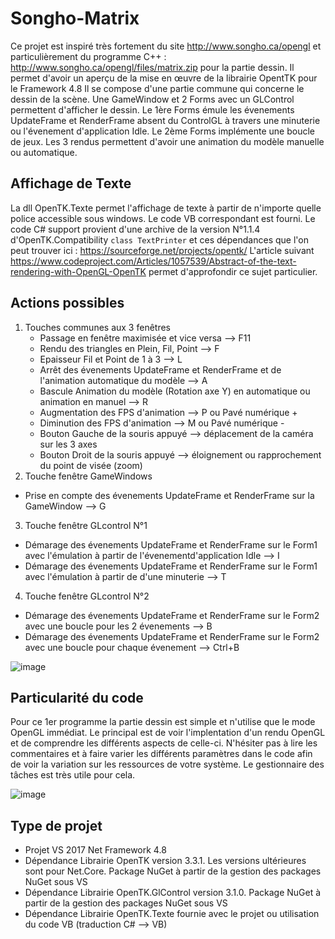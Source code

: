 # Songho-Matrix
Ce projet est inspiré très fortement du site http://www.songho.ca/opengl et particulièrement du programme C++ : http://www.songho.ca/opengl/files/matrix.zip pour la partie dessin. 
Il permet d'avoir un aperçu de la mise en œuvre de la librairie OpentTK pour le Framework 4.8
Il se compose d'une partie commune qui concerne le dessin de la scène. Une GameWindow et 2 Forms avec un GLControl permettent d'afficher le dessin.
Le 1ère Forms émule les évenements UpdateFrame et RenderFrame absent du ControlGL à travers une minuterie ou l'évenement d'application Idle.
Le 2ème Forms implémente une boucle de jeux.
Les 3 rendus permettent d'avoir une animation du modèle manuelle ou automatique.

## Affichage de Texte
La dll OpenTK.Texte permet l'affichage de texte à partir de n'importe quelle police accessible sous windows. Le code VB correspondant est fourni. 
Le code C# support provient d'une archive de la version N°1.1.4 d'OpenTK.Compatibility `class TextPrinter` et ces dépendances que l'on peut trouver ici : https://sourceforge.net/projects/opentk/
L'article suivant https://www.codeproject.com/Articles/1057539/Abstract-of-the-text-rendering-with-OpenGL-OpenTK permet d'approfondir ce sujet particulier.

## Actions possibles
1. Touches communes aux 3 fenêtres
   - Passage en fenêtre maximisée et vice versa --> F11 
   - Rendu des triangles en Plein, Fil, Point -->  F
   - Epaisseur Fil et Point de 1 à 3 --> L
   - Arrêt des évenements UpdateFrame et RenderFrame et de l'animation automatique du modèle --> A
   - Bascule Animation du modèle (Rotation axe Y) en automatique ou animation en manuel --> R
   - Augmentation des FPS d'animation --> P ou Pavé numérique + 
   - Diminution des FPS d'animation --> M ou Pavé numérique -
   - Bouton Gauche de la souris appuyé --> déplacement de la caméra sur les 3 axes
   - Bouton Droit de la souris appuyé --> éloignement ou rapprochement du point de visée (zoom)
2. Touche fenêtre GameWindows   
 - Prise en compte des évenements UpdateFrame et RenderFrame sur la GameWindow --> G
3. Touche fenêtre GLcontrol N°1
 - Démarage des évenements UpdateFrame et RenderFrame sur le Form1 avec l'émulation à partir de l'évenementd'application Idle --> I
- Démarage des évenements UpdateFrame et RenderFrame sur le Form1 avec l'émulation à partir de d'une minuterie --> T
4. Touche fenêtre GLcontrol N°2
 - Démarage des évenements UpdateFrame et RenderFrame sur le Form2 avec une boucle pour les 2 évenements --> B
 - Démarage des évenements UpdateFrame et RenderFrame sur le Form2 avec une boucle pour chaque évenement --> Ctrl+B

![image](https://user-images.githubusercontent.com/81978881/114317360-045a4300-9b08-11eb-8be9-669bc93e583d.png)

## Particularité du code
Pour ce 1er programme la partie dessin est simple et n'utilise que le mode OpenGL immédiat. Le principal est de voir l'implentation d'un rendu OpenGL et de comprendre les différents aspects de celle-ci. N'hésiter pas à lire les commentaires et à faire varier les différents paramètres dans le code afin de voir la variation sur les ressources de votre système. Le gestionnaire des tâches est très utile pour cela.

![image](https://user-images.githubusercontent.com/81978881/114319810-56549600-9b13-11eb-883e-14e1d74c96a7.png)

## Type de projet
- Projet VS 2017 Net Framework 4.8
- Dépendance Librairie OpenTK version 3.3.1. Les versions ultérieures sont pour Net.Core. Package NuGet à partir de la gestion des packages NuGet sous VS
- Dépendance Librairie OpenTK.GlControl version 3.1.0. Package NuGet à partir de la gestion des packages NuGet sous VS
- Dépendance Librairie OpenTK.Texte fournie avec le projet ou utilisation du code VB (traduction C# --> VB)
